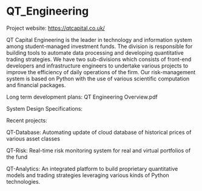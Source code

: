 # QT_Engineering

Project website: https://qtcapital.co.uk/



QT Capital Engineering is the leader in technology and information system among student-managed investment funds. The division is responsible for building tools to automate data processing and developing quantitative trading strategies. We have two sub-divisions which consists of front-end developers and infrastructure engineers to undertake various projects to improve the efficiency of daily operations of the firm. Our risk-management system is based on Python with the use of various scientific computation and financial packages.

Long term development plans: QT Engineering Overview.pdf

System Design Specifications: 


Recent projects:

QT-Database: Automating update of cloud database of historical prices of various asset classes

QT-Risk: Real-time risk monitoring system for real and virtual portfolios of the fund

QT-Analytics: An integrated platform to build proprietary quantitative models and trading strategies leveraging various kinds of Python technologies. 

